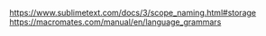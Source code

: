 https://www.sublimetext.com/docs/3/scope_naming.html#storage
https://macromates.com/manual/en/language_grammars